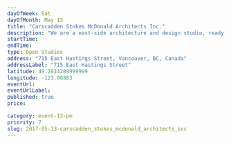 ```yaml
---
dayOfWeek: Sat
dayOfMonth: May 13
title: "Carscadden Stokes McDonald Architects Inc."
description: "We are a east-side architecture and design studio, ready to welcome you warmly and let you talk our ears off about why design matters."
startTime: 
endTime: 
type: Open Studios
address: "715 East Hastings Street, Vancouver, BC, Canada"
addressLabel: "715 East Hastings Street"
latitude: 49.2814289999999
longitude: -123.08883
eventUrl: 
eventUrlLabel: 
published: true
price: 

category: event-13-pm
priority: 7
slug: 2017-05-13-carscadden_stokes_mcdonald_architects_inc
---
```

